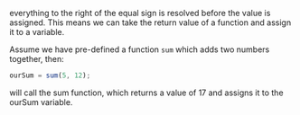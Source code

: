 everything to the right of the equal sign is resolved before the value is assigned. This means we can take the return value of a function and assign it to a variable.

Assume we have pre-defined a function ```sum``` which adds two numbers together, then:
```javascript
ourSum = sum(5, 12);
```
will call the sum function, which returns a value of 17 and assigns it to the ourSum variable.

